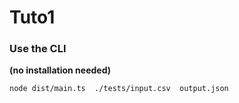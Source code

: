# Tuto1


### Use the CLI

**(no installation needed)**

```shell
node dist/main.ts  ./tests/input.csv  output.json
```
